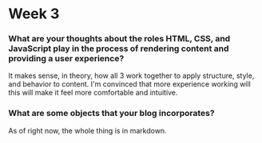 # Week 3

### What are your thoughts about the roles HTML, CSS, and JavaScript play in the process of rendering content and providing a user experience?
It makes sense, in theory, how all 3 work together to apply structure, style, and behavior to content.  I'm convinced that more experience working will this will make it feel more comfortable and intuitive.

### What are some objects that your blog incorporates?
As of right now, the whole thing is in markdown.